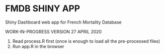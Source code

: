 # FMDB SHINY APP
Shiny Dashboard web app for French Mortality Database

WORK-IN-PROGRESS VERSION 27 APRIL 2020
  1) Read process.R first (once is enough to load all the pre-processed files)
  2) Run app.R in the browser
